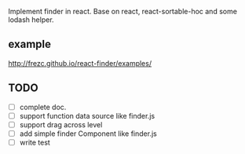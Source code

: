 Implement finder in react.
Base on react, react-sortable-hoc and some lodash helper.

## example
http://frezc.github.io/react-finder/examples/

## TODO
- [ ] complete doc.
- [ ] support function data source like finder.js
- [ ] support drag across level
- [ ] add simple finder Component like finder.js
- [ ] write test
